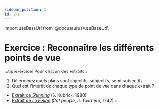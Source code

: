 ```yaml
---
sidebar_position: 1
id: 2-1
---
```

import useBaseUrl from '@docusaurus/useBaseUrl';

# Exercice : Reconnaître les différents points de vue

:::tip[exercice]
Pour chacun des extraits :
1. Déterminez quels plans sont objectifs, subjectifs, semi-subjectifs
2. Quel est l'intérêt de chaque type de point de vue dans chaque extrait ?
- [Extrait de *Shinning*](https://drive.google.com/file/d/1LBRGUjomOepBjSfLo-zfkI_jQLphbSyF/view?usp=sharing) (S. Kubrick, 1980)
- [Extrait de *La Féline*](https://drive.google.com/file/d/1-Wzz-DeNb_KxvmkEGsBwFElBhftCU9ue/view?usp=drive_link) (*Cat people*, J. Tourneur, 1942) 
:::
